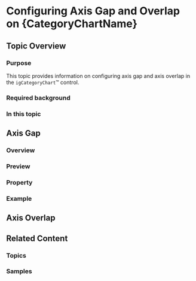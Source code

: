 ﻿<!--
|metadata|
{
    "fileName": "igcategorychart-configuring-axis-gap-and-overlap",
    "controlName": "igCategoryChart",
    "tags": ["API", "CategoryChart", "Axes"]
}
|metadata|
-->

# Configuring Axis Gap and Overlap on {CategoryChartName}

## Topic Overview

### Purpose

This topic provides information on configuring axis gap and axis overlap in the `igCategoryChart`™ control.

### Required background



### In this topic

## Axis Gap

### Overview

### Preview

### Property

### Example

## Axis Overlap

## Related Content

### Topics

### Samples